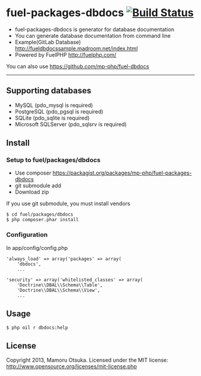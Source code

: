 # fuel-packages-dbdocs [![Build Status](https://travis-ci.org/mp-php/fuel-packages-dbdocs.png)](https://travis-ci.org/mp-php/fuel-packages-dbdocs)

* fuel-packages-dbdocs is generator for database documentation
* You can generate database documentation from command line
* Example(GitLab Database) http://fueldbdocssample.madroom.net/index.html
* Powered by FuelPHP http://fuelphp.com/

You can also use https://github.com/mp-php/fuel-dbdocs

---

## Supporting databases

* MySQL (pdo_mysql is required)
* PostgreSQL (pdo_pgsql is required)
* SQLite (pdo_sqlite is required)
* Microsoft SQLServer (pdo_sqlsrv is required)

## Install
### Setup to fuel/packages/dbdocs
* Use composer https://packagist.org/packages/mp-php/fuel-packages-dbdocs
* git submodule add
* Download zip

If you use git submodule, you must install vendors

	$ cd fuel/packages/dbdocs
	$ php composer.phar install

### Configuration

In app/config/config.php

	'always_load' => array('packages' => array(
		'dbdocs',
		...

	'security' => array('whitelisted_classes' => array(
		'Doctrine\\DBAL\\Schema\\Table',
		'Doctrine\\DBAL\\Schema\\View',
		...

## Usage

	$ php oil r dbdocs:help

## License

Copyright 2013, Mamoru Otsuka. Licensed under the MIT license: http://www.opensource.org/licenses/mit-license.php
